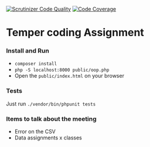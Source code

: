 [![Scrutinizer Code Quality](https://scrutinizer-ci.com/g/yourwebmaker/temper-assignment/badges/quality-score.png?b=master)](https://scrutinizer-ci.com/g/yourwebmaker/temper-assignment/?branch=master)
[![Code Coverage](https://scrutinizer-ci.com/g/yourwebmaker/temper-assignment/badges/coverage.png?b=master)](https://scrutinizer-ci.com/g/yourwebmaker/temper-assignment/?branch=master)
# Temper coding Assignment

### Install and Run
- `composer install`
- `php -S localhost:8000 public/oop.php`
- Open the `public/index.html` on your browser

### Tests
Just run `./vendor/bin/phpunit tests`

### Items to talk about the meeting
- Error on the CSV
- Data assignments x classes

